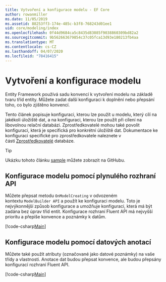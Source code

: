 ```yaml
---
title: Vytvoření a konfigurace modelu - EF Core
author: rowanmiller
ms.date: 11/05/2019
ms.assetid: 88253ff3-174e-485c-b3f8-768243d01ee1
uid: core/modeling/index
ms.openlocfilehash: 0f44d9684ca5c8435d83085f9038860309bd82a2
ms.sourcegitcommit: 9b562663679854c37c05fca13d93e180213fb4aa
ms.translationtype: MT
ms.contentlocale: cs-CZ
ms.lasthandoff: 04/07/2020
ms.locfileid: "78416415"
---
```

# <a name="creating-and-configuring-a-model"></a>Vytvoření a konfigurace modelu

Entity Framework používá sadu konvencí k vytvoření modelu na základě tvaru tříd entity. Můžete zadat další konfiguraci k doplnění nebo přepsání toho, co bylo zjištěno konvencí.

Tento článek popisuje konfiguraci, kterou lze použít u modelu, který cílí na jakékoli úložiště dat, a na konfiguraci, kterou lze použít při cílení na libovolnou relační databázi. Zprostředkovatelé mohou také povolit konfiguraci, která je specifická pro konkrétní úložiště dat. Dokumentace ke konfiguraci specifické pro zprostředkovatele naleznete v části [Zprostředkovatelé](../providers/index.md) databáze.

> [!TIP]  
> Ukázku tohoto článku [sample](https://github.com/dotnet/EntityFramework.Docs/tree/master/samples) můžete zobrazit na GitHubu.

## <a name="use-fluent-api-to-configure-a-model"></a>Konfigurace modelu pomocí plynulého rozhraní API

Můžete přepsat metodu `OnModelCreating` v odvozeném kontextu `ModelBuilder API` a použít ke konfiguraci modelu. Toto je nejvýkonnější způsob konfigurace a umožňuje konfiguraci, která má být zadána bez úprav tříd entit. Konfigurace rozhraní Fluent API má nejvyšší prioritu a přepíše konvence a poznámky k datům.

[!code-csharp[Main](../../../samples/core/Modeling/FluentAPI/Required.cs?highlight=12-14)]

## <a name="use-data-annotations-to-configure-a-model"></a>Konfigurace modelu pomocí datových anotací

Můžete také použít atributy (označované jako datové poznámky) na vaše třídy a vlastnosti. Anotace dat budou přepsat konvence, ale budou přepsány konfigurací rozhraní Fluent API.

[!code-csharp[Main](../../../samples/core/Modeling/DataAnnotations/Required.cs?highlight=15)]
